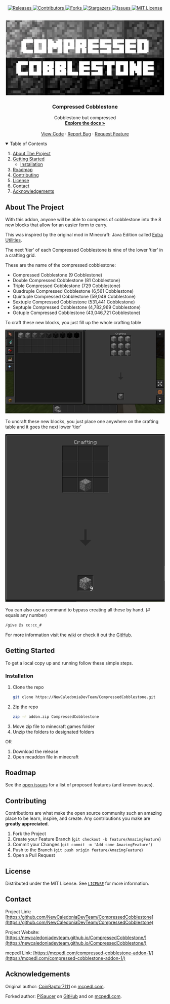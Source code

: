  <div align="center" style="display: block; margin-left: auto; margin-right: auto;">
  
  <a href="https://github.com/NewCaledoniaDevTeam/CompressedCobblestone/releases">
    <img src="https://img.shields.io/github/v/release/NewCaledoniaDevTeam/CompressedCobblestone.svg?style=for-the-badge&color=green" alt="Releases" width="145" height="28">
  </a>
  <a href="https://github.com/NewCaledoniaDevTeam/CompressedCobblestone/graphs/contributors">
    <img src="https://img.shields.io/github/contributors/NewCaledoniaDevTeam/CompressedCobblestone.svg?style=for-the-badge" alt="Contributors" width="153.5" height="28">
  </a>
  <a href="https://github.com/NewCaledoniaDevTeam/CompressedCobblestone/network/members">
    <img src="https://img.shields.io/github/forks/NewCaledoniaDevTeam/CompressedCobblestone.svg?style=for-the-badge" alt="Forks" width="93.5" height="28">
  </a>
  <a href="https://github.com/NewCaledoniaDevTeam/CompressedCobblestone/stargazers">
    <img src="https://img.shields.io/github/stars/NewCaledoniaDevTeam/CompressedCobblestone.svg?style=for-the-badge" alt="Stargazers" width="91.5" height="28">
  </a>
  <a href="https://github.com/NewCaledoniaDevTeam/CompressedCobblestone/issues">
    <img src="https://img.shields.io/github/issues/NewCaledoniaDevTeam/CompressedCobblestone.svg?style=for-the-badge" alt="Issues" width="141" height="28">
  </a>
  <a href="https://github.com/NewCaledoniaDevTeam/FabricJavaMod/blob/master/LICENSE">
    <img src="https://img.shields.io/github/license/NewCaledoniaDevTeam/CompressedCobblestone.svg?style=for-the-badge&color=yellow" alt="MIT License" width="122.5" height="28">
  </a>

</div>

<!-- PROJECT LOGO -->
<br/>
<p align="center">
  <a href="https://github.com/NewCaledoniaDevTeam/CompressedCobblestone">
    <img src="https://raw.githubusercontent.com/NewCaledoniaDevTeam/CompressedCobblestone/main/background.jpg" alt="Background" width="500px" height="236px">
  </a>

  <h3 align="center">Compressed Cobblestone</h3>

  <p align="center">
    Cobblestone but compressed
    <br/>
    <a href="https://newcaledoniadevteam.github.io/CompressedCobblestone/"><strong>Explore the docs »</strong></a>
    <br/>
    <br/>
    <a href="https://github.com/NewCaledoniaDevTeam/CompressedCobblestone">View Code</a>
    ·
    <a href="https://github.com/NewCaledoniaDevTeam/CompressedCobblestone/issues">Report Bug</a>
    ·
    <a href="https://github.com/NewCaledoniaDevTeam/CompressedCobblestone/issues">Request Feature</a>
  </p>
</p>


<!-- TABLE OF CONTENTS -->
<details open="open">
  <summary>Table of Contents</summary>
  <ol>
    <li>
      <a href="#about-the-project">About The Project</a>
    </li>
    <li>
      <a href="#getting-started">Getting Started</a>
      <ul>
        <li><a href="#installation">Installation</a></li>
      </ul>
    </li>
    <li><a href="#roadmap">Roadmap</a></li>
    <li><a href="#contributing">Contributing</a></li>
    <li><a href="#license">License</a></li>
    <li><a href="#contact">Contact</a></li>
    <li><a href="#acknowledgements">Acknowledgements</a></li>
  </ol>
</details>


<!-- ABOUT THE PROJECT -->
## About The Project

With this addon, anyone will be able to compress of cobblestone into the 8 new blocks that allow for an easier form to carry.

This was inspired by the original mod in Minecraft: Java Edition called [Extra Utilities](https://ftbwiki.org/Extra_Utilities).

The next ‘tier’ of each Compressed Cobblestone is nine of the lower ‘tier’ in a crafting grid.

These are the name of the compressed cobblestone:
- Compressed Cobblestone (9 Cobblestone)
- Double Compressed Cobblestone (81 Cobblestone)
- Triple Compressed Cobblestone (729 Cobblestone)
- Quadruple Compressed Cobblestone (6,561 Cobblestone)
- Quintuple Compressed Cobblestone (59,049 Cobblestone)
- Sextuple Compressed Cobblestone (531,441 Cobblestone)
- Septuple Compressed Cobblestone (4,782,969 Cobblestone)
- Octuple Compressed Cobblestone (43,046,721 Cobblestone)

To craft these new blocks, you just fill up the whole crafting table

![crafting menu](crafting_menu.png)

To uncraft these new blocks, you just place one anywhere on the crafting table and it goes the next lower ‘tier’

![de-craft menu](decrafting_menu.png)

You can also use a command to bypass creating all these by hand. (# equals any number)

   ```txt
   /give @s cc:cc_#
   ```

For more information visit the [wiki](https://ftbwiki.org/Compressed_Cobblestone_(Extra_Utilities)) or check it out the [GitHub](https://github.com/PiSaucer/MiniExtraUtilities).


<!-- GETTING STARTED -->
## Getting Started

To get a local copy up and running follow these simple steps.

### Installation

1. Clone the repo
   ```sh
   git clone https://NewCaledoniaDevTeam/CompressedCobblestone.git
   ```
2. Zip the repo
   ```sh
   zip -r addon.zip CompressedCobblestone
   ```
3. Move zip file to minecraft games folder
4. Unzip the folders to designated folders

OR

1. Download the release
2. Open mcaddon file in minecraft


<!-- ROADMAP -->
## Roadmap

See the [open issues](https://github.com/NewCaledoniaDevTeam/CompressedCobblestone) for a list of proposed features (and known issues).

<!-- CONTRIBUTING -->
## Contributing

Contributions are what make the open source community such an amazing place to be learn, inspire, and create. Any contributions you make are **greatly appreciated**.

1. Fork the Project
2. Create your Feature Branch (`git checkout -b feature/AmazingFeature`)
3. Commit your Changes (`git commit -m 'Add some AmazingFeature'`)
4. Push to the Branch (`git push origin feature/AmazingFeature`)
5. Open a Pull Request

<!-- LICENSE -->
## License

Distributed under the MIT License. See [`LICENSE`](LICENSE) for more information.

<!-- CONTACT -->
## Contact

Project Link: [https://github.com/NewCaledoniaDevTeam/CompressedCobblestone](https://github.com/NewCaledoniaDevTeam/CompressedCobblestone)

Project Website: [https://newcaledoniadevteam.github.io/CompressedCobblestone/](https://newcaledoniadevteam.github.io/CompressedCobblestone/)

mcpedl Link: [https://mcpedl.com/compressed-cobblestone-addon-1/](https://mcpedl.com/compressed-cobblestone-addon-1/)

<!-- ACKNOWLEDGEMENTS -->
## Acknowledgements

Original author: [CoinRaptor7111](https://mcpedl.com/user/coinraptor7111/) on [mcpedl.com](https://mcpedl.com/compressed-cobblestone-addon/).

Forked author: [PiSaucer](https://github.com/PiSaucer/) on [GitHub](https://github.com/PiSaucer/CompressedCobblestone) and on [mcpedl.com](https://mcpedl.com/compressed-cobblestone-addon-1/).
